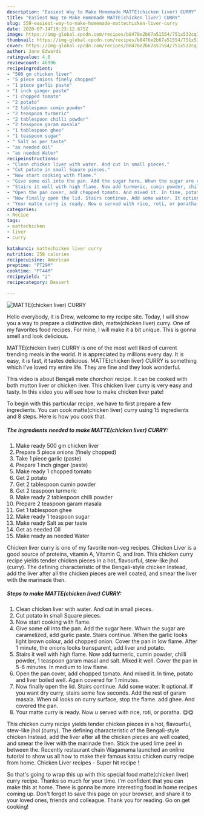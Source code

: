 ```yaml
---
description: "Easiest Way to Make Homemade MATTE(chicken liver) CURRY"
title: "Easiest Way to Make Homemade MATTE(chicken liver) CURRY"
slug: 559-easiest-way-to-make-homemade-mattechicken-liver-curry
date: 2020-07-14T19:23:12.675Z
image: https://img-global.cpcdn.com/recipes/b8476e2b67a51554/751x532cq70/mattechicken-liver-curry-recipe-main-photo.jpg
thumbnail: https://img-global.cpcdn.com/recipes/b8476e2b67a51554/751x532cq70/mattechicken-liver-curry-recipe-main-photo.jpg
cover: https://img-global.cpcdn.com/recipes/b8476e2b67a51554/751x532cq70/mattechicken-liver-curry-recipe-main-photo.jpg
author: Jane Edwards
ratingvalue: 4.6
reviewcount: 46996
recipeingredient:
- "500 gm chicken liver"
- "5 piece onions finely chopped"
- "1 piece garlic paste"
- "1 inch ginger paste"
- "1 chopped tomato"
- "2 potato"
- "2 tablespoon cumin powder"
- "2 teaspoon turmeric"
- "2 tablespoon chilli powder"
- "2 teaspoon garam masala"
- "1 tablespoon ghee"
- "1 teaspoon sugar"
- " Salt as per taste"
- "as needed Oil"
- "as needed Water"
recipeinstructions:
- "Clean chicken liver with water. And cut in small pieces."
- "Cut potato in small Square pieces."
- "Now start cooking with flame."
- "Give some oil into the pan. Add the sugar here. Whwn the sugar are caramelized, add gurlic paste. Stairs continue. When the garlic looks light brown colour, add chopped onion. Cover the pan in low flame. After 1 minute, the onions looks transparent, add liver and potato."
- "Stairs it well with high flame. Now add turmeric, cumin powder, chilli powder, 1 teaspoon garam masal and salt. Mixed it well. Cover the pan in 5-6 minutes. In medium to low flame."
- "Open the pan cover, add chopped tpmato. And mixed it. In time, potato and liver boiled well. Again covered for 1 minutes."
- "Now finally open the lid. Stairs continue. Add some water. It optional. If you want dry curry, stairs some few seconds. Add the rest of garam masala. When oil looks on curry surface, stop the flame. add ghee. And covered the pan."
- "Your matte curry is ready. Now u served with rice, roti, or poratha. 😋😋"
categories:
- Recipe
tags:
- mattechicken
- liver
- curry

katakunci: mattechicken liver curry 
nutrition: 258 calories
recipecuisine: American
preptime: "PT29M"
cooktime: "PT44M"
recipeyield: "2"
recipecategory: Dessert

---
```



![MATTE(chicken liver) CURRY](https://img-global.cpcdn.com/recipes/b8476e2b67a51554/751x532cq70/mattechicken-liver-curry-recipe-main-photo.jpg)

Hello everybody, it is Drew, welcome to my recipe site. Today, I will show you a way to prepare a distinctive dish, matte(chicken liver) curry. One of my favorites food recipes. For mine, I will make it a bit unique. This is gonna smell and look delicious.

MATTE(chicken liver) CURRY is one of the most well liked of current trending meals in the world. It is appreciated by millions every day. It is easy, it is fast, it tastes delicious. MATTE(chicken liver) CURRY is something which I've loved my entire life. They are fine and they look wonderful.

This video is about Bengali mete chorchori recipe. It can be cooked with both mutton liver or chicken liver. This chicken liver curry is very easy and tasty. In this video you will see how to make chicken liver pate!


To begin with this particular recipe, we have to first prepare a few ingredients. You can cook matte(chicken liver) curry using 15 ingredients and 8 steps. Here is how you cook that.

<!--inarticleads1-->

##### The ingredients needed to make MATTE(chicken liver) CURRY:

1. Make ready 500 gm chicken liver
1. Prepare 5 piece onions (finely chopped)
1. Take 1 piece garlic (paste)
1. Prepare 1 inch ginger (paste)
1. Make ready 1 chopped tomato
1. Get 2 potato
1. Get 2 tablespoon cumin powder
1. Get 2 teaspoon turmeric
1. Make ready 2 tablespoon chilli powder
1. Prepare 2 teaspoon garam masala
1. Get 1 tablespoon ghee
1. Make ready 1 teaspoon sugar
1. Make ready  Salt as per taste
1. Get as needed Oil
1. Make ready as needed Water


Chicken liver curry is one of my favorite non-veg recipes. Chicken Liver is a good source of proteins, vitamin A, Vitamin C, and Iron. This chicken curry recipe yields tender chicken pieces in a hot, flavourful, stew-like jhol (curry). The defining characteristic of the Bengali-style chicken Instead, add the liver after all the chicken pieces are well coated, and smear the liver with the marinade then. 

<!--inarticleads2-->

##### Steps to make MATTE(chicken liver) CURRY:

1. Clean chicken liver with water. And cut in small pieces.
1. Cut potato in small Square pieces.
1. Now start cooking with flame.
1. Give some oil into the pan. Add the sugar here. Whwn the sugar are caramelized, add gurlic paste. Stairs continue. When the garlic looks light brown colour, add chopped onion. Cover the pan in low flame. After 1 minute, the onions looks transparent, add liver and potato.
1. Stairs it well with high flame. Now add turmeric, cumin powder, chilli powder, 1 teaspoon garam masal and salt. Mixed it well. Cover the pan in 5-6 minutes. In medium to low flame.
1. Open the pan cover, add chopped tpmato. And mixed it. In time, potato and liver boiled well. Again covered for 1 minutes.
1. Now finally open the lid. Stairs continue. Add some water. It optional. If you want dry curry, stairs some few seconds. Add the rest of garam masala. When oil looks on curry surface, stop the flame. add ghee. And covered the pan.
1. Your matte curry is ready. Now u served with rice, roti, or poratha. 😋😋


This chicken curry recipe yields tender chicken pieces in a hot, flavourful, stew-like jhol (curry). The defining characteristic of the Bengali-style chicken Instead, add the liver after all the chicken pieces are well coated, and smear the liver with the marinade then. Stick the used lime peel in between the. Recently restaurant chain Wagamama launched an online tutorial to show us all how to make their famous katsu chicken curry recipe from home. Chicken Liver recipes - Super hit recipe ! 

So that's going to wrap this up with this special food matte(chicken liver) curry recipe. Thanks so much for your time. I'm confident that you can make this at home. There is gonna be more interesting food in home recipes coming up. Don't forget to save this page on your browser, and share it to your loved ones, friends and colleague. Thank you for reading. Go on get cooking!
